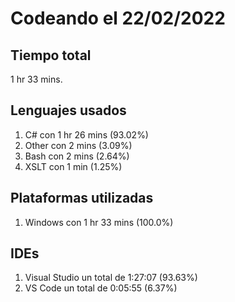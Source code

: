 # Codeando el 22/02/2022

## Tiempo total
1 hr 33 mins.

## Lenguajes usados
1. C# con 1 hr 26 mins (93.02%)
1. Other con 2 mins (3.09%)
1. Bash con 2 mins (2.64%)
1. XSLT con 1 min (1.25%)

## Plataformas utilizadas
1. Windows con 1 hr 33 mins (100.0%)

## IDEs
1. Visual Studio un total de 1:27:07 (93.63%)
1. VS Code un total de 0:05:55 (6.37%)
